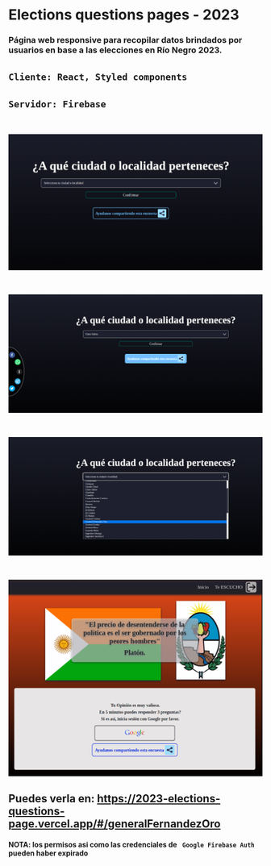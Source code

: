 # Elections questions pages - 2023

### Página web responsive para recopilar datos brindados por usuarios en base a las elecciones en Río Negro 2023.

## `Cliente: React, Styled components`

## `Servidor: Firebase`

<br>
<p align="center"><img src="assets/1.png" ></p>

<br>
<p align="center"><img src="assets/2.png" ></p>

<br>
<p align="center"><img src="assets/3.png" ></p>

<br>
<p align="center"><img src="assets/4.png" ></p>

## Puedes verla en: https://2023-elections-questions-page.vercel.app/#/generalFernandezOro

#### NOTA: los permisos asi como las credenciales de ` Google Firebase Auth` pueden haber expirado

